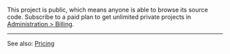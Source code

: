 This project is public, which means anyone is able to browse its source code. Subscribe to a paid plan to get unlimited private projects in [Administration > Billing](/#sonarcloud#/organizations/#organization#/extension/billing/billing).

---

See also: [Pricing](https://www.codescan.io/pricing/calculator/)

